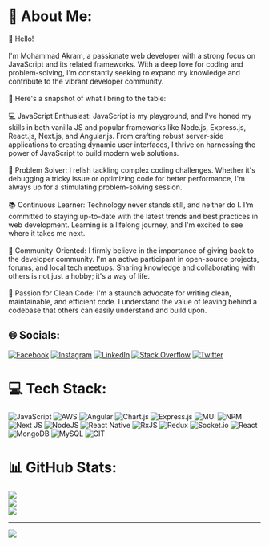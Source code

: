 # 💫 About Me:
👋 Hello!<br><br>I'm Mohammad Akram, a passionate web developer with a strong focus on JavaScript and its related frameworks. With a deep love for coding and problem-solving, I'm constantly seeking to expand my knowledge and contribute to the vibrant developer community.<br><br>🚀 Here's a snapshot of what I bring to the table:<br><br>💻 JavaScript Enthusiast: JavaScript is my playground, and I've honed my skills in both vanilla JS and popular frameworks like Node.js, Express.js, React.js, Next.js, and Angular.js. From crafting robust server-side applications to creating dynamic user interfaces, I thrive on harnessing the power of JavaScript to build modern web solutions.<br><br>🧩 Problem Solver: I relish tackling complex coding challenges. Whether it's debugging a tricky issue or optimizing code for better performance, I'm always up for a stimulating problem-solving session.<br><br>📚 Continuous Learner: Technology never stands still, and neither do I. I'm committed to staying up-to-date with the latest trends and best practices in web development. Learning is a lifelong journey, and I'm excited to see where it takes me next.<br><br>🤝 Community-Oriented: I firmly believe in the importance of giving back to the developer community. I'm an active participant in open-source projects, forums, and local tech meetups. Sharing knowledge and collaborating with others is not just a hobby; it's a way of life.<br><br>🌟 Passion for Clean Code: I'm a staunch advocate for writing clean, maintainable, and efficient code. I understand the value of leaving behind a codebase that others can easily understand and build upon.


## 🌐 Socials:
[![Facebook](https://img.shields.io/badge/Facebook-%231877F2.svg?logo=Facebook&logoColor=white)](https://facebook.com/mohammad.akram.1690) [![Instagram](https://img.shields.io/badge/Instagram-%23E4405F.svg?logo=Instagram&logoColor=white)](https://instagram.com/https://www.instagram.com/_a_akram/) [![LinkedIn](https://img.shields.io/badge/LinkedIn-%230077B5.svg?logo=linkedin&logoColor=white)](https://linkedin.com/in/mohammad-akram-a609931a3) [![Stack Overflow](https://img.shields.io/badge/-Stackoverflow-FE7A16?logo=stack-overflow&logoColor=white)](https://stackoverflow.com/users/12008800) [![Twitter](https://img.shields.io/badge/Twitter-%231DA1F2.svg?logo=Twitter&logoColor=white)](https://twitter.com/Mohamma79808361) 

# 💻 Tech Stack:
![JavaScript](https://img.shields.io/badge/javascript-%23323330.svg?style=for-the-badge&logo=javascript&logoColor=%23F7DF1E) ![AWS](https://img.shields.io/badge/AWS-%23FF9900.svg?style=for-the-badge&logo=amazon-aws&logoColor=white) ![Angular](https://img.shields.io/badge/angular-%23DD0031.svg?style=for-the-badge&logo=angular&logoColor=white) ![Chart.js](https://img.shields.io/badge/chart.js-F5788D.svg?style=for-the-badge&logo=chart.js&logoColor=white) ![Express.js](https://img.shields.io/badge/express.js-%23404d59.svg?style=for-the-badge&logo=express&logoColor=%2361DAFB) ![MUI](https://img.shields.io/badge/MUI-%230081CB.svg?style=for-the-badge&logo=mui&logoColor=white) ![NPM](https://img.shields.io/badge/NPM-%23CB3837.svg?style=for-the-badge&logo=npm&logoColor=white) ![Next JS](https://img.shields.io/badge/Next-black?style=for-the-badge&logo=next.js&logoColor=white) ![NodeJS](https://img.shields.io/badge/node.js-6DA55F?style=for-the-badge&logo=node.js&logoColor=white) ![React Native](https://img.shields.io/badge/react_native-%2320232a.svg?style=for-the-badge&logo=react&logoColor=%2361DAFB) ![RxJS](https://img.shields.io/badge/rxjs-%23B7178C.svg?style=for-the-badge&logo=reactivex&logoColor=white) ![Redux](https://img.shields.io/badge/redux-%23593d88.svg?style=for-the-badge&logo=redux&logoColor=white) ![Socket.io](https://img.shields.io/badge/Socket.io-black?style=for-the-badge&logo=socket.io&badgeColor=010101) ![React](https://img.shields.io/badge/react-%2320232a.svg?style=for-the-badge&logo=react&logoColor=%2361DAFB) ![MongoDB](https://img.shields.io/badge/MongoDB-%234ea94b.svg?style=for-the-badge&logo=mongodb&logoColor=white) ![MySQL](https://img.shields.io/badge/mysql-%2300000f.svg?style=for-the-badge&logo=mysql&logoColor=white) ![GIT](https://img.shields.io/badge/Git-fc6d26?style=for-the-badge&logo=git&logoColor=white)
# 📊 GitHub Stats:
![](https://github-readme-stats.vercel.app/api?username=akram925&theme=dark&hide_border=false&include_all_commits=true&count_private=true)<br/>
![](https://github-readme-streak-stats.herokuapp.com/?user=akram925&theme=dark&hide_border=false)<br/>
![](https://github-readme-stats.vercel.app/api/top-langs/?username=akram925&theme=dark&hide_border=false&include_all_commits=true&count_private=true&layout=compact)

---
[![](https://visitcount.itsvg.in/api?id=akram925&icon=0&color=0)](https://visitcount.itsvg.in)

<!-- Proudly created with GPRM ( https://gprm.itsvg.in ) -->
